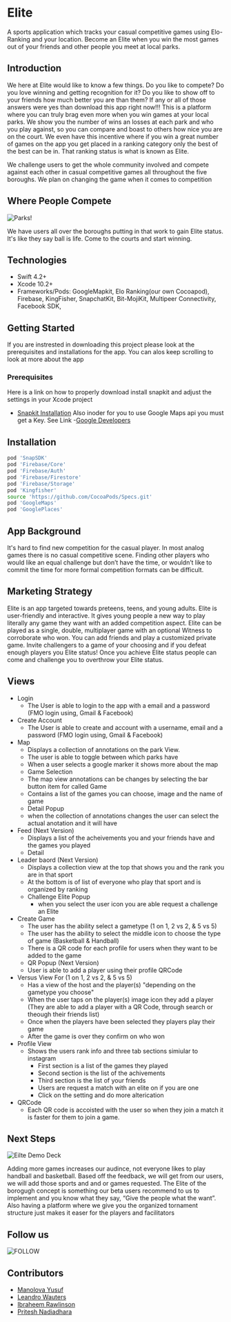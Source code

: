 # Elite
A sports application which tracks your casual competitive games using Elo-Ranking and your location. Become an Elite when you win the most games out of your friends and other people you meet at local parks. 


## Introduction 
We here at Elite would like to know a few things. Do you like to compete? Do you love winning and getting recognition for it?
Do you like to show off to your friends how much better you are than them? If any or all of those answers were yes than download this app right now!!! This is a platform where you can truly brag even more when you win games at your local parks. We show you the number of wins an losses at each park and who you play against, so you can compare and boast to others how nice you are on the court. We even have this incentive where if you win a great number of games on the app you get placed in a ranking category only the best of the best can be in. That ranking status is what is known as Elite. 


We challenge users to get the whole community involved and compete against each other in casual competitive games all throughout the five boroughs. We plan on changing the game when it comes to competition 


## Where People Compete 

![Parks!](https://user-images.githubusercontent.com/43886009/60988925-b735b580-a312-11e9-8dc9-959c3c46ec1c.png)


We have users all over the boroughs putting in that work to gain Elite status. It's like they say ball is life. Come to the courts and start winning.

## Technologies

* Swift 4.2+
* Xcode 10.2+
* Frameworks/Pods: GoogleMapkit, Elo Ranking(our own Cocoapod), Firebase, KingFisher, SnapchatKit, Bit-MojiKit, Multipeer Connectivity, Facebook SDK‬,

## Getting Started
If you are instrested in downloading this project please look at the prerequisites and installations for the app. You can alos keep scrolling to look at more about the app

### Prerequisites
Here is a link on how to properly download install snapkit and adjust the settings in your Xcode project
- [Snapkit Installation](https://medium.com/adventures-in-ios-mobile-app-development/snapchat-snap-kit-sdk-tutorial-for-ios-swift-311863074bab)
Also inoder for you to use Google Maps api you must get a Key. See Link
-[Google Developers](https://developers.google.com/maps/documentation/ios-sdk/start)

## Installation
```bash
pod 'SnapSDK'
pod 'Firebase/Core'
pod 'Firebase/Auth'
pod 'Firebase/Firestore'
pod 'Firebase/Storage'
pod 'Kingfisher'
source 'https://github.com/CocoaPods/Specs.git'
pod 'GoogleMaps'
pod 'GooglePlaces'
```
## App Background
It's hard to find new competition for the casual player. In most analog games there is no casual competitive scene. Finding other players who would like an equal challenge but don’t have the time, or wouldn’t like to commit the time for more formal competition formats can be difficult. 

## Marketing Strategy
Elite is an app targeted towards preteens, teens, and young adults. Elite is user-friendly and interactive. It gives young people a new way to play literally any game they want with an added competition aspect. Elite can be played as a single, double, multiplayer game with an optional Witness to corroborate who won. You can add friends and play a customized private game. Invite challengers to a game of your choosing and if you defeat enough players you   Elite status! Once you achieve Elite status people can come and challenge you to overthrow your Elite status.

## Views
* Login
  - The User is able to login to the app with a email and a password (FMO login using, Gmail & Facebook)
* Create Account
  - The User is able to create and account  with a username, email and a password (FMO login using, Gmail & Facebook)
* Map 
  - Displays a collection of annotations on the park View.
  - The user is able to toggle between which parks have 
  - When a user selects a google marker it shows more about the map
   * Game Selection
   - The map view annotations can be changes by selecting the bar button item for called Game
   - Contains a list of the games you can choose, image and the name of game
   * Detail Popup
   - when the collection of annotations changes the user can select the actual anotation and it will have
* Feed (Next Version)
   - Displays a list of the acheivements you and your friends have and the games you played
  * Detail
* Leader baord (Next Version)
   - Displays a collection view at the top that shows you and the rank you are in that sport
   - At the bottom is of list of everyone who play that sport and is organized by ranking 
  * Challenge Elite Popup
    - when you select the user icon you are able request a challenge an Elite 
* Create Game
   - The user has the ability select a gametype (1 on 1, 2 vs 2, & 5 vs 5)
   - The user has the ability to select the middle icon to choose the type of game (Basketball & Handball)
   -  There is a QR code for each profile for users when they want to be added to the game
  * QR Popup (Next Version)
   - User is able to add a player using their profile QRCode
* Versus View For (1 on 1, 2 vs 2, & 5 vs 5)
  - Has a view of the host and the player(s) "depending on the gametype you choose"
  - When the user taps on the player(s) image icon they add a player (They are able to add a player with a QR Code, through search or theough their friends list)
  - Once when the players have been selected they players play their game
  - After the game is over they confirm on who won 
* Profile View
  - Shows  the users rank info and three tab sections simiular to instagram
    - First section is a list of the games they played
    - Second section is the list of the achivements 
    - Third section is the list of your friends 
    - Users are request a match with an elite on if you are one
    - Click on the setting and do more alterication 
 * QRCode
    - Each QR code is accoisted with the user so when they join a match it is faster for them to join a game.  
 
 
 ## Next Steps
 
![Eilte Demo Deck](https://user-images.githubusercontent.com/43886009/60990798-35945680-a317-11e9-8903-21b16c4eef8a.png)
 
Adding more games increases our audince, not everyone likes to play handball and basketball. Based off the feedback, we will get from our users,  we will add those sports and and or games requested. The Elite of the borogugh concept is something our beta users recommend to us to implement and you know what they say, “Give the people what the want”. Also having a platform where we give you the organized tornament structure just makes it easer for the players and facilitators

## Follow us

![FOLLOW](https://user-images.githubusercontent.com/43886009/60990607-d0d8fc00-a316-11e9-9255-da579d720dc0.png)
 
## Contributors
- [Manolova Yusuf](https://github.com/manolovayusuf)
- [Leandro Wauters](https://github.com/leandrowauters)
- [Ibraheem Rawlinson](https://github.com/Ibraheemraw)
- [Pritesh Nadiadhara](https://github.com/PNadiadhara)

